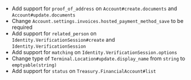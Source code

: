 * Add support for `proof_of_address` on `Account#create.documents` and `Account#update.documents`
* Change `Account.settings.invoices.hosted_payment_method_save` to be required
* Add support for `related_person` on `Identity.VerificationSession#create` and `Identity.VerificationSession`
* Add support for `matching` on `Identity.VerificationSession.options`
* Change type of `Terminal.Location#update.display_name` from `string` to `emptyable(string)`
* Add support for `status` on `Treasury.FinancialAccount#list`